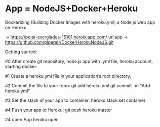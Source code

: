 # App = NodeJS+Docker+Heroku

Dockerizing (Building Docker Images with heroku.yml) a Node.js web app on Heroku

-> https://polar-everglades-15101.herokuapp.com/ url app
-> https://github.com/plpereir/DockerHerokuNodeJS.git

Getting started:

#0 After create git repository, node.js app with .yml file, heroku account, starting docker:

#1 Create a heroku.yml file in your application’s root directory.

#2 Commit the file to your repo:
git add heroku.yml
git commit -m "Add heroku.yml"

#3 Set the stack of your app to container:
heroku stack:set container

#4 Push your app to Heroku:
git push heroku master

#4 open App
heroku open
